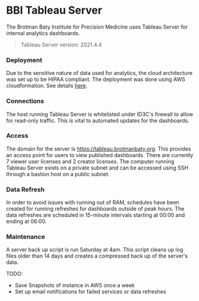# BBI Tableau Server

The Brotman Baty Institute for Precision Medicine uses Tableau Server for internal analytics dashboards.
> Tableau Server version: 2021.4.4

### Deployment

Due to the sensitive nature of data used for analytics, the cloud architecture was set up to be HIPAA compliant. The deployment was done using AWS cloudformation. See details [here](https://aws.amazon.com/quickstart/architecture/tableau-server-healthcare/).

### Connections

The host running Tableau Server is whitelisted under ID3C's firewall to allow for read-only traffic. This is vital to automated updates for the dashboards.

### Access

The domain for the server is https://tableau.brotmanbaty.org. This provides an access point for users to view published dashboards. There are currently 7 viewer user licenses and 2 creator licenses. The computer running Tableau Server exists on a private subnet and can be accessed using SSH through a bastion host on a public subnet.

### Data Refresh

In order to avoid issues with running out of RAM, schedules have been created for running refreshes for dashboards outside of peak hours. The data refreshes are scheduled in 15-minute intervals starting at 00:00 and ending at 06:00.

### Maintenance

A server back up script is run Saturday at 4am. This script cleans up log files older than 14 days and creates a compressed back up of the server's data.

TODO:
- Save Snapshots of instance in AWS once a week
- Set up email notifications for failed services or data refreshes
